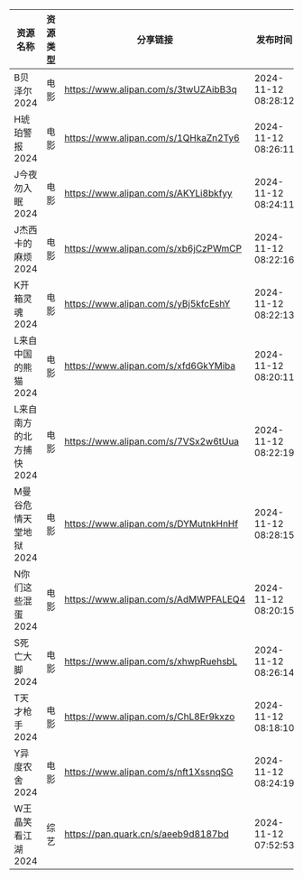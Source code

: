 | 资源名称           | 资源类型 | 分享链接                                 | 发布时间                |
| -------------- | ---- | ------------------------------------ | ------------------- |
| B贝泽尔2024       | 电影   | https://www.alipan.com/s/3twUZAibB3q | 2024-11-12 08:28:12 |
| H琥珀警报2024      | 电影   | https://www.alipan.com/s/1QHkaZn2Ty6 | 2024-11-12 08:26:11 |
| J今夜勿入眠2024     | 电影   | https://www.alipan.com/s/AKYLi8bkfyy | 2024-11-12 08:24:11 |
| J杰西卡的麻烦2024    | 电影   | https://www.alipan.com/s/xb6jCzPWmCP | 2024-11-12 08:22:16 |
| K开箱灵魂2024      | 电影   | https://www.alipan.com/s/yBj5kfcEshY | 2024-11-12 08:22:13 |
| L来自中国的熊猫2024   | 电影   | https://www.alipan.com/s/xfd6GkYMiba | 2024-11-12 08:20:11 |
| L来自南方的北方捕快2024 | 电影   | https://www.alipan.com/s/7VSx2w6tUua | 2024-11-12 08:22:19 |
| M曼谷危情天堂地狱2024  | 电影   | https://www.alipan.com/s/DYMutnkHnHf | 2024-11-12 08:28:15 |
| N你们这些混蛋2024    | 电影   | https://www.alipan.com/s/AdMWPFALEQ4 | 2024-11-12 08:20:15 |
| S死亡大脚2024      | 电影   | https://www.alipan.com/s/xhwpRuehsbL | 2024-11-12 08:26:14 |
| T天才枪手2024      | 电影   | https://www.alipan.com/s/ChL8Er9kxzo | 2024-11-12 08:18:10 |
| Y异度农舍2024      | 电影   | https://www.alipan.com/s/nft1XssnqSG | 2024-11-12 08:24:19 |
| W王晶笑看江湖2024    | 综艺   | https://pan.quark.cn/s/aeeb9d8187bd  | 2024-11-12 07:52:53 |
